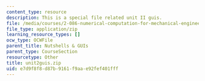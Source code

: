 ```yaml
---
content_type: resource
description: This is a special file related unit II guis.
file: /media/courses/2-086-numerical-computation-for-mechanical-engineers-fall-2014/e7d9f8f8d87b9161f9aae92fef401fff_unit2guis.zip
file_type: application/zip
learning_resource_types: []
ocw_type: OCWFile
parent_title: Nutshells & GUIs
parent_type: CourseSection
resourcetype: Other
title: unit2guis.zip
uid: e7d9f8f8-d87b-9161-f9aa-e92fef401fff
---
```

